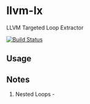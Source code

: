 # llvm-lx
LLVM Targeted Loop Extractor

[![Build Status](https://travis-ci.org/sfu-arch/llvm-lx.svg?branch=master)](https://travis-ci.org/sfu-arch/llvm-lx)

## Usage

## Notes

1. Nested Loops -
